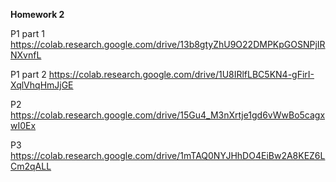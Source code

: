 **Homework 2**

P1 part 1
https://colab.research.google.com/drive/13b8gtyZhU9O22DMPKpGOSNPjIRNXvnfL

P1 part 2
https://colab.research.google.com/drive/1U8IRlfLBC5KN4-gFirI-XqlVhqHmJjGE

P2
https://colab.research.google.com/drive/15Gu4_M3nXrtje1gd6vWwBo5cagxwI0Ex

P3
https://colab.research.google.com/drive/1mTAQ0NYJHhDO4EiBw2A8KEZ6LCm2qALL
